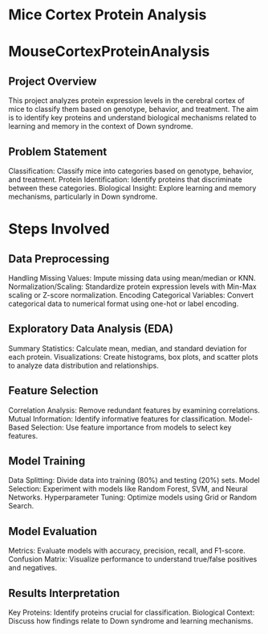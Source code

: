 # Mice Cortex Protein Analysis
# MouseCortexProteinAnalysis
## Project Overview
This project analyzes protein expression levels in the cerebral cortex of mice to classify them based on genotype, behavior, and treatment. The aim is to identify key proteins and understand biological mechanisms related to learning and memory in the context of Down syndrome.

## Problem Statement
Classification: Classify mice into categories based on genotype, behavior, and treatment.
Protein Identification: Identify proteins that discriminate between these categories.
Biological Insight: Explore learning and memory mechanisms, particularly in Down syndrome.
# Steps Involved
## Data Preprocessing
Handling Missing Values: Impute missing data using mean/median or KNN.
Normalization/Scaling: Standardize protein expression levels with Min-Max scaling or Z-score normalization.
Encoding Categorical Variables: Convert categorical data to numerical format using one-hot or label encoding.
## Exploratory Data Analysis (EDA)
Summary Statistics: Calculate mean, median, and standard deviation for each protein.
Visualizations: Create histograms, box plots, and scatter plots to analyze data distribution and relationships.
## Feature Selection
Correlation Analysis: Remove redundant features by examining correlations.
Mutual Information: Identify informative features for classification.
Model-Based Selection: Use feature importance from models to select key features.
## Model Training
Data Splitting: Divide data into training (80%) and testing (20%) sets.
Model Selection: Experiment with models like Random Forest, SVM, and Neural Networks.
Hyperparameter Tuning: Optimize models using Grid or Random Search.
## Model Evaluation
Metrics: Evaluate models with accuracy, precision, recall, and F1-score.
Confusion Matrix: Visualize performance to understand true/false positives and negatives.
## Results Interpretation
Key Proteins: Identify proteins crucial for classification.
Biological Context: Discuss how findings relate to Down syndrome and learning mechanisms.
